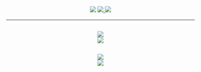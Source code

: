 <h3 align="center">
  <img src="https://img.shields.io/github/followers/ambmt?label=Followers&style=for-the-badge&color=blue">
  <a href="https://discord.gg/puJSmw72FY" alt="Discord">
      <img src="https://img.shields.io/discord/452518336627081236?label=discord&style=for-the-badge&color=blue"/>
  </a>
  <a href="https://ambmt.xyz" alt="Website">
      <img src="https://img.shields.io/website?down_color=red&down_message=Offline&style=for-the-badge&up_color=blue&up_message=Online&url=https%3A%2F%2Fambmt.xyz"/>
  </a>
</h3>

<hr>

<h2 align="center">
  <a href="https://github.com/ambmt">
    <img align="center" src="https://github-readme-stats.vercel.app/api/?username=ambmt&show_icons=true&theme=synthwave">
  </a>
  <br>
  <a href="https://github.com/ambmt">
    <img align="center" src="https://github-readme-stats.vercel.app/api/top-langs/?username=ambmt&layout=compact&theme=synthwave">
  </a>
</h2>
<h2 align="center">
  <a href="https://github.com/advancius">
    <img align="center" src="https://github-readme-stats.vercel.app/api/?username=advancius&show_icons=true&theme=tokyonight">
  </a>
  <br>
  <a href="https://github.com/advancius">
    <img align="center" src="https://github-readme-stats.vercel.app/api/top-langs/?username=advancius&layout=compact&theme=tokyonight">
  </a>
</h2>
